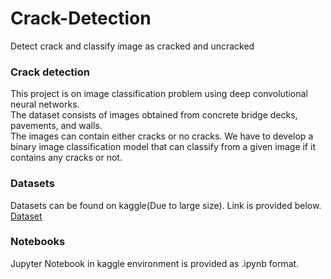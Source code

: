 # Crack-Detection
Detect crack and classify image as cracked and uncracked

### Crack detection
This project is on image classification problem using deep convolutional neural networks.\
The dataset consists of images obtained from concrete bridge decks, pavements, and walls.\
The images can contain either cracks or no cracks. We have to develop a binary image
classification model that can classify from a given image if it contains any cracks or not.

### Datasets
Datasets can be found on kaggle(Due to large size). Link is provided below.\
[Dataset](https://www.kaggle.com/c/crack-identification-ce784a-2020-iitk/data)

### Notebooks
Jupyter Notebook in kaggle environment is provided as .ipynb format.
